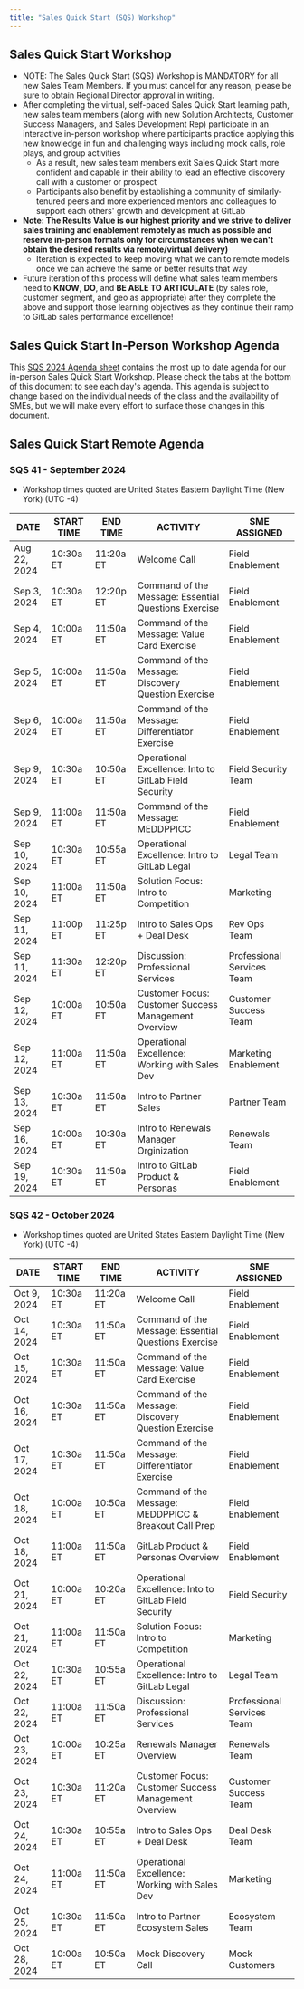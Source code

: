```yaml
---
title: "Sales Quick Start (SQS) Workshop"
---
```


## Sales Quick Start Workshop

- NOTE: The Sales Quick Start (SQS) Workshop is MANDATORY for all new Sales Team Members. If you must cancel for any reason, please be sure to obtain Regional Director approval in writing.
- After completing the virtual, self-paced Sales Quick Start learning path, new sales team members (along with new Solution Architects, Customer Success Managers, and Sales Development Rep) participate in an interactive in-person workshop where participants practice applying this new knowledge in fun and challenging ways including mock calls, role plays, and group activities
  - As a result, new sales team members exit Sales Quick Start more confident and capable in their ability to lead an effective discovery call with a customer or prospect
  - Participants also benefit by establishing a community of similarly-tenured peers and more experienced mentors and colleagues to support each others' growth and development at GitLab
- **Note: The Results Value is our highest priority and we strive to deliver sales training and enablement remotely as much as possible and reserve in-person formats only for circumstances when we can't obtain the desired results via remote/virtual delivery)**
  - Iteration is expected to keep moving what we can to remote models once we can achieve the same or better results that way
- Future iteration of this process will define what sales team members need to **KNOW**, **DO**, and **BE ABLE TO ARTICULATE** (by sales role, customer segment, and geo as appropriate) after they complete the above and support those learning objectives as they continue their ramp to GitLab sales performance excellence!

## Sales Quick Start In-Person Workshop Agenda

This [SQS 2024 Agenda sheet](https://docs.google.com/spreadsheets/d/1f64fZCKbrz7JEydEIkUeGZ16nQuLxNgD6RXEM2zEgws/edit?usp=sharing) contains the most up to date agenda for our in-person Sales Quick Start Workshop. Please check the tabs at the bottom of this document to see each day's agenda. This agenda is subject to change based on the individual needs of the class and the availability of SMEs, but we will make every effort to surface those changes in this document.

## Sales Quick Start Remote Agenda

### SQS 41 - September 2024

- Workshop times quoted are United States Eastern Daylight Time (New York) (UTC -4)

| DATE | START TIME | END TIME | ACTIVITY | SME ASSIGNED |
|------|------------|----------|----------|--------------|
| Aug 22, 2024 | 10:30a ET | 11:20a ET | Welcome Call | Field Enablement  |
| Sep 3, 2024 | 10:30a ET | 12:20p ET | Command of the Message: Essential Questions Exercise | Field Enablement  |
| Sep 4, 2024 | 10:00a ET | 11:50a ET | Command of the Message: Value Card Exercise | Field Enablement  |
| Sep 5, 2024 | 10:00a ET | 11:50a ET | Command of the Message: Discovery Question Exercise | Field Enablement  |
| Sep 6, 2024 | 10:00a ET | 11:50a ET | Command of the Message: Differentiator Exercise | Field Enablement  |
| Sep 9, 2024 | 10:30a ET | 10:50a ET | Operational Excellence: Into to GitLab Field Security | Field Security Team |
| Sep 9, 2024 | 11:00a ET | 11:50a ET | Command of the Message: MEDDPPICC  | Field Enablement |
| Sep 10, 2024 | 10:30a ET | 10:55a ET | Operational Excellence: Intro to GitLab Legal | Legal Team |
| Sep 10, 2024 | 11:00a ET | 11:50a ET | Solution Focus: Intro to Competition | Marketing |
| Sep 11, 2024 | 11:00p ET | 11:25p ET | Intro to Sales Ops + Deal Desk | Rev Ops Team |
| Sep 11, 2024 | 11:30a ET | 12:20p ET | Discussion: Professional Services | Professional Services Team |
| Sep 12, 2024 | 10:00a ET | 10:50a ET | Customer Focus: Customer Success Management Overview | Customer Success Team |
| Sep 12, 2024 | 11:00a ET | 11:50a ET | Operational Excellence: Working with Sales Dev | Marketing Enablement |
| Sep 13, 2024 | 10:30a ET | 11:50a ET | Intro to Partner Sales | Partner Team |
| Sep 16, 2024 | 10:00a ET | 10:30a ET | Intro to Renewals Manager Orginization | Renewals Team |
| Sep 19, 2024 | 10:30a ET | 11:50a ET | Intro to GitLab Product & Personas | Field Enablement |

### SQS 42 - October 2024

- Workshop times quoted are United States Eastern Daylight Time (New York) (UTC -4)

| DATE | START TIME | END TIME | ACTIVITY | SME ASSIGNED |
|------|------------|----------|----------|--------------|
| Oct 9, 2024 | 10:30a ET | 11:20a ET | Welcome Call | Field Enablement |
| Oct 14, 2024 | 10:30a ET | 11:50a ET | Command of the Message: Essential Questions Exercise | Field Enablement  |
| Oct 15, 2024 | 10:30a ET | 11:50a ET | Command of the Message: Value Card Exercise | Field Enablement |
| Oct 16, 2024 | 10:30a ET | 11:50a ET | Command of the Message: Discovery Question Exercise | Field Enablement |
| Oct 17, 2024 | 10:30a ET | 11:50a ET | Command of the Message: Differentiator Exercise |Field Enablement  |
| Oct 18, 2024 | 10:00a ET | 10:50a ET | Command of the Message: MEDDPPICC & Breakout Call Prep | Field Enablement |
| Oct 18, 2024 | 11:00a ET | 11:50a ET | GitLab Product & Personas Overview | Field Enablement  |
| Oct 21, 2024 | 10:00a ET | 10:20a ET | Operational Excellence: Into to GitLab Field Security | Field Security |
| Oct 21, 2024 | 11:00a ET | 11:50a ET | Solution Focus: Intro to Competition | Marketing  |
| Oct 22, 2024 | 10:30a ET | 10:55a ET | Operational Excellence: Intro to GitLab Legal | Legal Team |
| Oct 22, 2024 | 11:00a ET | 11:50a ET | Discussion: Professional Services | Professional Services Team |
| Oct 23, 2024 | 10:00a ET | 10:25a ET | Renewals Manager Overview | Renewals Team  |
| Oct 23, 2024 | 10:30a ET | 11:20a ET | Customer Focus: Customer Success Management Overview | Customer Success Team |
| Oct 24, 2024 | 10:30a ET | 10:55a ET | Intro to Sales Ops + Deal Desk | Deal Desk Team |
| Oct 24, 2024 | 11:00a ET | 11:50a ET | Operational Excellence: Working with Sales Dev | Marketing |
| Oct 25, 2024 | 10:30a ET | 11:50a ET | Intro to Partner Ecosystem Sales | Ecosystem Team |
| Oct 28, 2024 | 10:00a ET | 10:50a ET | Mock Discovery Call | Mock Customers |
